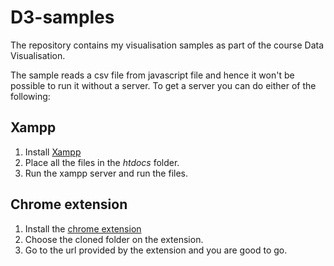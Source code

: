 # D3-samples
The repository contains my visualisation samples as part of the course Data Visualisation.

The sample reads a csv file from javascript file and hence it won't be possible to run it without a server.
To get a server you can do either of the following:

## Xampp
1. Install [Xampp](https://www.apachefriends.org/download.html)
2. Place all the files in the *htdocs* folder.
3. Run the xampp server and run the files.

## Chrome extension
1. Install the [chrome extension](https://chrome.google.com/webstore/detail/web-server-for-chrome/ofhbbkphhbklhfoeikjpcbhemlocgigb?hl=en)
2. Choose the cloned folder on the extension.
3. Go to the url provided by the extension and you are good to go.
